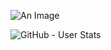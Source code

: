 ![An Image](https://image.com/image.png)

![GitHub - User Stats](https://github-readme-stats.vercel.app/api?username=kfields&theme=radical&show_icons=true)